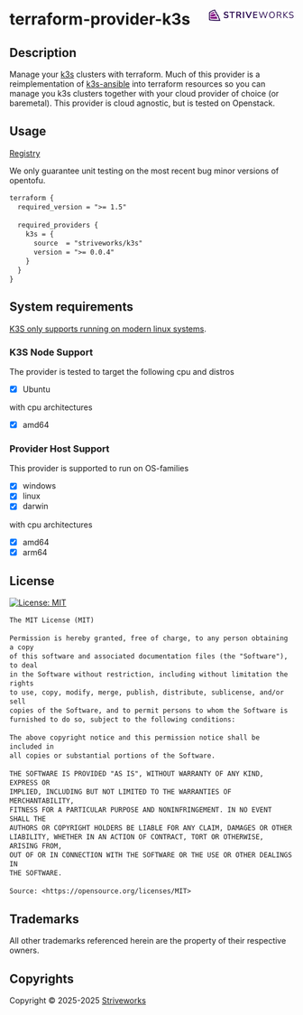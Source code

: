 <!-- markdownlint-disable -->

# terraform-provider-k3s <picture><source media="(prefers-color-scheme: dark)" srcset="./docs/assets/logo-white.svg" ><img align="right" src="./docs/assets/logo.svg" width="150" /></a></picture>

<!-- markdownlint-restore -->

## Description

Manage your [k3s](https://k3s.io) clusters with terraform. Much of this provider is a reimplementation of [k3s-ansible](https://github.com/k3s-io/k3s-ansible) into terraform
resources so you can manage you k3s clusters together with your cloud provider of choice (or baremetal). This provider is cloud agnostic, but is tested on Openstack.

## Usage

[Registry](https://search.opentofu.org/provider/striveworks/k3s/latest)

We only guarantee unit testing on the most recent bug minor versions of opentofu.

```hcl
terraform {
  required_version = ">= 1.5"

  required_providers {
    k3s = {
      source  = "striveworks/k3s"
      version = ">= 0.0.4"
    }
  }
}
```

## System requirements

[K3S only supports running on modern linux systems](https://docs.k3s.io/installation/requirements#operating-systems).

### K3S Node Support

The provider is tested to target the following cpu and distros

- [x] Ubuntu

with cpu architectures

- [x] amd64

### Provider Host Support

This provider is supported to run on OS-families

- [x] windows
- [x] linux
- [x] darwin

with cpu architectures

- [x] amd64
- [x] arm64

## License

<a href="https://opensource.org/licenses/MIT"><img src="https://img.shields.io/badge/License-MIT-yellow.svg?style=for-the-badge" alt="License: MIT"></a>

```text
The MIT License (MIT)

Permission is hereby granted, free of charge, to any person obtaining a copy
of this software and associated documentation files (the "Software"), to deal
in the Software without restriction, including without limitation the rights
to use, copy, modify, merge, publish, distribute, sublicense, and/or sell
copies of the Software, and to permit persons to whom the Software is
furnished to do so, subject to the following conditions:

The above copyright notice and this permission notice shall be included in
all copies or substantial portions of the Software.

THE SOFTWARE IS PROVIDED "AS IS", WITHOUT WARRANTY OF ANY KIND, EXPRESS OR
IMPLIED, INCLUDING BUT NOT LIMITED TO THE WARRANTIES OF MERCHANTABILITY,
FITNESS FOR A PARTICULAR PURPOSE AND NONINFRINGEMENT. IN NO EVENT SHALL THE
AUTHORS OR COPYRIGHT HOLDERS BE LIABLE FOR ANY CLAIM, DAMAGES OR OTHER
LIABILITY, WHETHER IN AN ACTION OF CONTRACT, TORT OR OTHERWISE, ARISING FROM,
OUT OF OR IN CONNECTION WITH THE SOFTWARE OR THE USE OR OTHER DEALINGS IN
THE SOFTWARE.

Source: <https://opensource.org/licenses/MIT>
```

## Trademarks

All other trademarks referenced herein are the property of their respective owners.

## Copyrights

Copyright © 2025-2025 [Striveworks](https://www.striveworks.com/)
